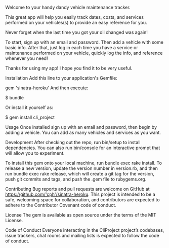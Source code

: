 Welcome to your handy dandy vehicle maintenance tracker.

This great app will help you easily track dates, costs, and services performed on your vehicles(s) to provide an easy reference for you.

Never forget when the last time you got your oil changed was again!

To start, sign up with an email and password.  Then add a vehicle with some basic info.  After that, just log in each time you have a service or maintenance performed on your vehicle, quickly log the info, and reference whenever you need!

Thanks for using my app!  I hope you find it to be very useful.

Installation
Add this line to your application's Gemfile:

gem 'sinatra-heroku'
And then execute:

$ bundle

Or install it yourself as:

$ gem install cli_project

Usage
Once installed sign up with an email and password, then begin by adding a vehicle.  You can add as many vehicles and services as you want.

Development
After checking out the repo, run bin/setup to install dependencies. You can also run bin/console for an interactive prompt that will allow you to experiment.

To install this gem onto your local machine, run bundle exec rake install. To release a new version, update the version number in version.rb, and then run bundle exec rake release, which will create a git tag for the version, push git commits and tags, and push the .gem file to rubygems.org.

Contributing
Bug reports and pull requests are welcome on GitHub at https://github.com/'cph'/sinatra-heroku. This project is intended to be a safe, welcoming space for collaboration, and contributors are expected to adhere to the Contributor Covenant code of conduct.

License
The gem is available as open source under the terms of the MIT License.

Code of Conduct
Everyone interacting in the CliProject project’s codebases, issue trackers, chat rooms and mailing lists is expected to follow the code of conduct.